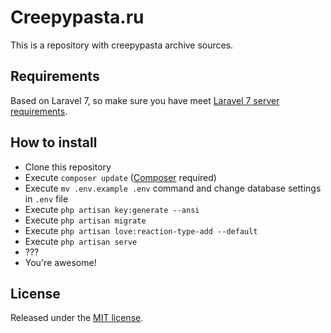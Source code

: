 # Creepypasta.ru

This is a repository with creepypasta archive sources.

## Requirements

Based on Laravel 7, so make sure you have meet [Laravel 7 server requirements](https://laravel.com/docs/7.x/installation).

## How to install

* Clone this repository
* Execute `composer update` ([Composer](https://getcomposer.org/doc/00-intro.md#installation-linux-unix-macos) required)
* Execute `mv .env.example .env` command and change database settings in `.env` file
* Execute `php artisan key:generate --ansi`
* Execute `php artisan migrate`
* Execute `php artisan love:reaction-type-add --default`
* Execute `php artisan serve`
* ???
* You're awesome!

## License

Released under the [MIT license](LICENSE.md).
